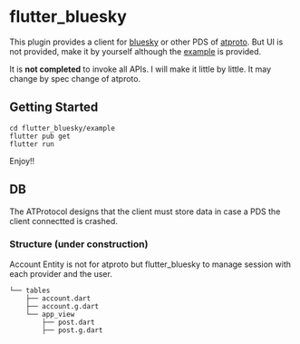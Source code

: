 # flutter_bluesky

This plugin provides a client for [bluesky](https://bsky.app/) or other PDS of [atproto](https://github.com/bluesky-social/atproto).
But UI is not provided, make it by yourself although the [example](#getting-started) is provided.

It is **not completed** to invoke all APIs.
I will make it little by little.
It may change by spec change of atproto.

## Getting Started
```
cd flutter_bluesky/example
flutter pub get
flutter run 
```

Enjoy!!

## DB 
The ATProtocol designs that the client must store data in case a PDS the client connectted is crashed.
### Structure (under construction)
Account Entity is not for atproto but flutter_bluesky to manage session with each provider and the user. 
```
└── tables
    ├── account.dart
    ├── account.g.dart
    └── app_view
        ├── post.dart
        ├── post.g.dart
```
